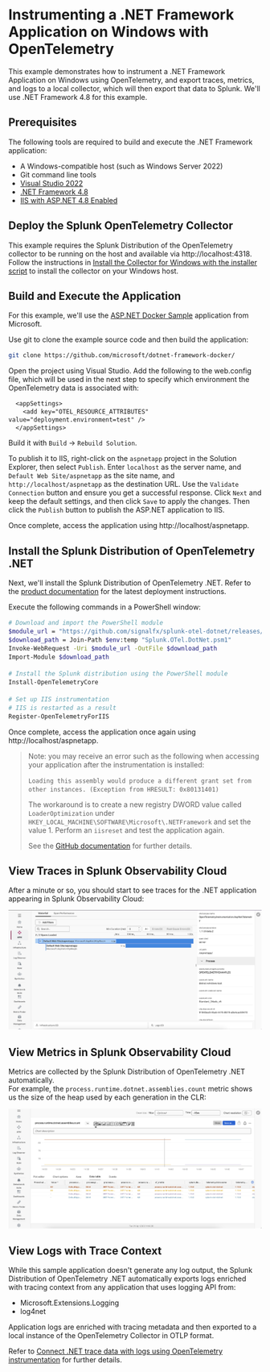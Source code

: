 # Instrumenting a .NET Framework Application on Windows with OpenTelemetry 

This example demonstrates how to instrument a .NET Framework Application on Windows using OpenTelemetry,
and export traces, metrics, and logs to a local collector, which will then
export that data to Splunk. We'll use .NET Framework 4.8 for this example. 

## Prerequisites

The following tools are required to build and execute the .NET Framework application:

* A Windows-compatible host (such as Windows Server 2022)
* Git command line tools 
* [Visual Studio 2022](https://visualstudio.microsoft.com/vs/community/)
* [.NET Framework 4.8](https://dotnet.microsoft.com/en-us/download/dotnet-framework/net48)
* [IIS with ASP.NET 4.8 Enabled](https://techcommunity.microsoft.com/blog/iis-support-blog/how-to-enable-iis-and-key-features-on-windows-server-a-step-by-step-guide/4229883)

## Deploy the Splunk OpenTelemetry Collector

This example requires the Splunk Distribution of the OpenTelemetry collector to
be running on the host and available via http://localhost:4318.  Follow the
instructions in [Install the Collector for Windows with the installer script](https://docs.splunk.com/observability/en/gdi/opentelemetry/collector-windows/install-windows.html#otel-install-windows)
to install the collector on your Windows host.

## Build and Execute the Application

For this example, we'll use the [ASP.NET Docker Sample](https://github.com/microsoft/dotnet-framework-docker/tree/main/samples/aspnetapp) application from Microsoft. 

Use git to clone the example source code and then build the application: 

``` bash
git clone https://github.com/microsoft/dotnet-framework-docker/
```

Open the project using Visual Studio.  Add the following to the web.config file, which 
will be used in the next step to specify which environment the OpenTelemetry data 
is associated with: 

````
  <appSettings>
    <add key="OTEL_RESOURCE_ATTRIBUTES" value="deployment.environment=test" />
  </appSettings>
````

Build it with `Build` -> `Rebuild Solution`. 

To publish it to IIS, right-click on the `aspnetapp` project in the Solution Explorer, 
then select `Publish`.  Enter `localhost` as the server name, and `Default Web Site/aspnetapp` as the site 
name, and `http://localhost/aspnetapp` as the destination URL.  Use the `Validate Connection` button 
and ensure you get a successful response. Click `Next` and keep the default settings, and then click `Save` to 
apply the changes.  Then click the `Publish` button to publish the ASP.NET application to IIS. 

Once complete, access the application using http://localhost/aspnetapp.

## Install the Splunk Distribution of OpenTelemetry .NET

Next, we'll install the Splunk Distribution of OpenTelemetry .NET.  Refer to the 
[product documentation](https://docs.splunk.com/observability/en/gdi/get-data-in/application/otel-dotnet/instrumentation/instrument-dotnet-application.html#install-the-splunk-distribution-of-opentelemetry-net-manually) for the latest deployment instructions. 

Execute the following commands in a PowerShell window: 

``` bash
# Download and import the PowerShell module
$module_url = "https://github.com/signalfx/splunk-otel-dotnet/releases/latest/download/Splunk.OTel.DotNet.psm1"
$download_path = Join-Path $env:temp "Splunk.OTel.DotNet.psm1"
Invoke-WebRequest -Uri $module_url -OutFile $download_path
Import-Module $download_path

# Install the Splunk distribution using the PowerShell module
Install-OpenTelemetryCore

# Set up IIS instrumentation
# IIS is restarted as a result
Register-OpenTelemetryForIIS
```

Once complete, access the application once again using http://localhost/aspnetapp.

> Note: you may receive an error such as the following when accessing your application after the instrumentation
> is installed: 
> 
> `Loading this assembly would produce a different grant set from other instances. (Exception from HRESULT: 0x80131401)`
> 
> The workaround is to create a new registry DWORD value called `LoaderOptimization` 
> under `HKEY_LOCAL_MACHINE\SOFTWARE\Microsoft\.NETFramework` and set the value 1. Perform an `iisreset` and 
> test the application again. 
> 
> See the [GitHub documentation](https://github.com/open-telemetry/opentelemetry-dotnet-instrumentation/blob/main/docs/troubleshooting.md#iis---loading-this-assembly-would-produce-a-different-grant-set-from-other-instances) 
> for further details. 

## View Traces in Splunk Observability Cloud

After a minute or so, you should start to see traces for the .NET application
appearing in Splunk Observability Cloud:

![Trace](./images/trace.png)

## View Metrics in Splunk Observability Cloud

Metrics are collected by the Splunk Distribution of OpenTelemetry .NET automatically.  
For example, the `process.runtime.dotnet.assemblies.count` metric shows us the size of the
heap used by each generation in the CLR:

![CLR Metric Example](./images/metrics.png)

## View Logs with Trace Context

While this sample application doesn't generate any log output, the Splunk Distribution of 
OpenTelemetry .NET automatically exports logs enriched with tracing context from any 
application that uses logging API from:

* Microsoft.Extensions.Logging
* log4net

Application logs are enriched with tracing metadata and then exported to a local instance 
of the OpenTelemetry Collector in OTLP format.

Refer to [Connect .NET trace data with logs using OpenTelemetry instrumentation](https://docs.splunk.com/observability/en/gdi/get-data-in/application/otel-dotnet/instrumentation/connect-traces-logs.html) 
for further details. 
